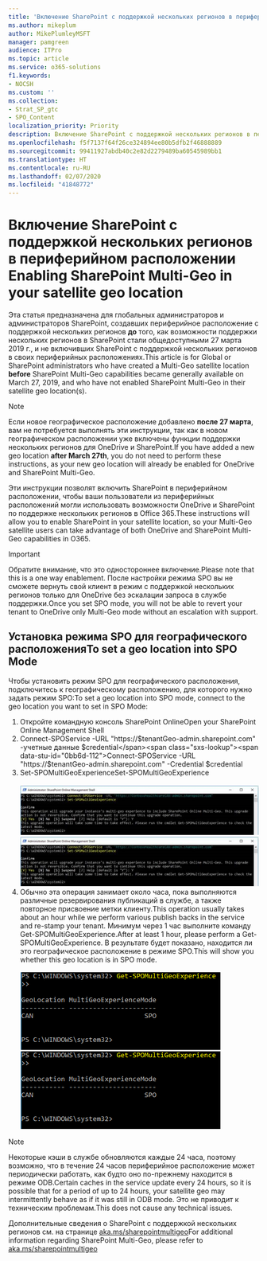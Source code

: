 ```yaml
---
title: 'Включение SharePoint c поддержкой нескольких регионов в периферийном расположении '
ms.author: mikeplum
author: MikePlumleyMSFT
manager: pamgreen
audience: ITPro
ms.topic: article
ms.service: o365-solutions
f1.keywords:
- NOCSH
ms.custom: ''
ms.collection:
- Strat_SP_gtc
- SPO_Content
localization_priority: Priority
description: Включение SharePoint c поддержкой нескольких регионов в периферийном расположении.
ms.openlocfilehash: f5f7137f64f26ce324894ee80b5dfb2f46888889
ms.sourcegitcommit: 99411927abdb40c2e82d2279489ba60545989bb1
ms.translationtype: HT
ms.contentlocale: ru-RU
ms.lasthandoff: 02/07/2020
ms.locfileid: "41848772"
---
```

# <a name="enabling-sharepoint-multi-geo-in-your-satellite-geo-location"></a><span data-ttu-id="0bb6d-103">Включение SharePoint c поддержкой нескольких регионов в периферийном расположении </span><span class="sxs-lookup"><span data-stu-id="0bb6d-103">Enabling SharePoint Multi-Geo in your satellite geo location</span></span>

<span data-ttu-id="0bb6d-104">Эта статья предназначена для глобальных администраторов и администраторов SharePoint, создавших периферийное расположение с поддержкой нескольких регионов **до** того, как возможности поддержки нескольких регионов в SharePoint стали общедоступными 27 марта 2019 г., и не включивших SharePoint с поддержкой нескольких регионов в своих периферийных расположениях.</span><span class="sxs-lookup"><span data-stu-id="0bb6d-104">This article is for Global or SharePoint administrators who have created a Multi-Geo satellite location **before** SharePoint Multi-Geo capabilities became generally available on March 27, 2019, and who have not enabled SharePoint Multi-Geo in their satellite geo location(s).</span></span> 

>[!Note]
><span data-ttu-id="0bb6d-105">Если новое географическое расположение добавлено **после 27 марта**, вам не потребуется выполнять эти инструкции, так как в новом географическом расположении уже включены функции поддержки нескольких регионов для OneDrive и SharePoint.</span><span class="sxs-lookup"><span data-stu-id="0bb6d-105">If you have added a new geo location **after March 27th**, you do not need to perform these instructions, as your new geo location will already be enabled for OneDrive and SharePoint Multi-Geo.</span></span>

<span data-ttu-id="0bb6d-106">Эти инструкции позволят включить SharePoint в периферийном расположении, чтобы ваши пользователи из периферийных расположений могли использовать возможности OneDrive и SharePoint по поддержке нескольких регионов в Office 365.</span><span class="sxs-lookup"><span data-stu-id="0bb6d-106">These instructions will allow you to enable SharePoint in your satellite location, so your Multi-Geo satellite users can take advantage of both OneDrive and SharePoint Multi-Geo capabilities in O365.</span></span> 

>[!IMPORTANT]
><span data-ttu-id="0bb6d-107">Обратите внимание, что это одностороннее включение.</span><span class="sxs-lookup"><span data-stu-id="0bb6d-107">Please note that this is a one way enablement.</span></span> <span data-ttu-id="0bb6d-108">После настройки режима SPO вы не сможете вернуть свой клиент в режим с поддержкой нескольких регионов только для OneDrive без эскалации запроса в службе поддержки.</span><span class="sxs-lookup"><span data-stu-id="0bb6d-108">Once you set SPO mode, you will not be able to revert your tenant to OneDrive only Multi-Geo mode without an escalation with support.</span></span> 

## <a name="to-set-a-geo-location-into-spo-mode"></a><span data-ttu-id="0bb6d-109">Установка режима SPO для географического расположения</span><span class="sxs-lookup"><span data-stu-id="0bb6d-109">To set a geo location into SPO Mode</span></span>

<span data-ttu-id="0bb6d-110">Чтобы установить режим SPO для географического расположения, подключитесь к географическому расположению, для которого нужно задать режим SPO:</span><span class="sxs-lookup"><span data-stu-id="0bb6d-110">To set a geo location into SPO mode, connect to the geo location you want to set in SPO Mode:</span></span>

1.  <span data-ttu-id="0bb6d-111">Откройте командную консоль SharePoint Online</span><span class="sxs-lookup"><span data-stu-id="0bb6d-111">Open your SharePoint Online Management Shell</span></span> 
2.  <span data-ttu-id="0bb6d-112">Connect-SPOService -URL "https://$tenantGeo-admin.sharepoint.com" -учетные данные $credential</span><span class="sxs-lookup"><span data-stu-id="0bb6d-112">Connect-SPOService -URL "https://$tenantGeo-admin.sharepoint.com" -Credential $credential</span></span>
3.  <span data-ttu-id="0bb6d-113">Set-SPOMultiGeoExperience</span><span class="sxs-lookup"><span data-stu-id="0bb6d-113">Set-SPOMultiGeoExperience</span></span></br></br>
<span data-ttu-id="0bb6d-114">![Set-SPOMultiGeoExperience](media/Set-SPO-MultiGeo.jpg)</span><span class="sxs-lookup"><span data-stu-id="0bb6d-114">![Set-SPOMultiGeoExperience](media/Set-SPO-MultiGeo.jpg)</span></span>
4.  <span data-ttu-id="0bb6d-115">Обычно эта операция занимает около часа, пока выполняются различные резервирования публикаций в службе, а также повторное присвоение метки клиенту.</span><span class="sxs-lookup"><span data-stu-id="0bb6d-115">This operation usually takes about an hour while we perform various publish backs in the service and re-stamp your tenant.</span></span> <span data-ttu-id="0bb6d-116">Минимум через 1 час выполните команду Get-SPOMultiGeoExperience.</span><span class="sxs-lookup"><span data-stu-id="0bb6d-116">After at least 1 hour, please perform a Get-SPOMultiGeoExperience.</span></span>  <span data-ttu-id="0bb6d-117">В результате будет показано, находится ли это географическое расположение в режиме SPO.</span><span class="sxs-lookup"><span data-stu-id="0bb6d-117">This will show you whether this geo location is in SPO mode.</span></span></br></br>
<span data-ttu-id="0bb6d-118">![Set-SPOMultiGeoExperience](media/Get-SPO-MultiGeo.jpg)</span><span class="sxs-lookup"><span data-stu-id="0bb6d-118">![Set-SPOMultiGeoExperience](media/Get-SPO-MultiGeo.jpg)</span></span>

 
 
 
>[!Note]
><span data-ttu-id="0bb6d-119">Некоторые кэши в службе обновляются каждые 24 часа, поэтому возможно, что в течение 24 часов периферийное расположение может периодически работать, как будто оно по-прежнему находится в режиме ODB.</span><span class="sxs-lookup"><span data-stu-id="0bb6d-119">Certain caches in the service update every 24 hours, so it is possible that for a period of up to 24 hours, your satellite geo may intermittently behave as if it was still in ODB mode.</span></span> <span data-ttu-id="0bb6d-120">Это не приводит к техническим проблемам.</span><span class="sxs-lookup"><span data-stu-id="0bb6d-120">This does not cause any technical issues.</span></span> 
 
<span data-ttu-id="0bb6d-121">Дополнительные сведения о SharePoint с поддержкой нескольких регионов см. на странице [aka.ms/sharepointmultigeo](https://docs.microsoft.com/office365/enterprise/multi-geo-capabilities-in-onedrive-and-sharepoint-online-in-office-365)</span><span class="sxs-lookup"><span data-stu-id="0bb6d-121">For additional information regarding SharePoint Multi-Geo, please refer to [aka.ms/sharepointmultigeo](https://docs.microsoft.com/office365/enterprise/multi-geo-capabilities-in-onedrive-and-sharepoint-online-in-office-365)</span></span>


